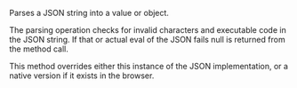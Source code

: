 ﻿Parses a JSON string into a value or object.

The parsing operation checks for invalid characters and executable code in the JSON string. If that or actual eval of the JSON fails null is returned from the method call.

This method overrides either this instance of the JSON implementation, or a native version if it exists in the browser.